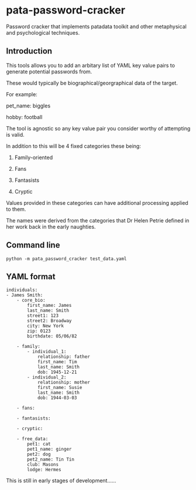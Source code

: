# pata-password-cracker
Password cracker that implements patadata toolkit and other
metaphysical and psychological techniques.


## Introduction

This tools allows you to add an arbitary list of YAML key
value pairs to generate potential passwords from.

These would typically be biographical/georgraphical data
of the target. 

For example:

pet_name: biggles

hobby: football

The tool is agnostic so any key value pair you consider
worthy of attempting is valid.

In addition to this will be 4 fixed categories these being:

1. Family-oriented

2. Fans

3. Fantasists

4. Cryptic


Values provided in these categories can have
additional processing applied to them. 

The names were derived from the categories 
that Dr Helen Petrie defined in her work back in
the early naughties.



## Command line 

```
python -m pata_password_cracker test_data.yaml
```

## YAML format

```
individuals:
- James Smith:
    - core_bio:
        first_name: James
        last_name: Smith
        street1: 123
        street2: Broadway 
        city: New York
        zip: 0123
        birthdate: 05/06/82

    - family:
        - individual_1: 
            relationship: father
            first_name: Tim
            last_name: Smith
            dob: 1945-12-21
        - individual_2: 
            relationship: mother  
            first_name: Susie
            last_name: Smith
            dob: 1944-03-03

    - fans:

    - fantasists:

    - cryptic: 
        
    - free_data:
        pet1: cat
        pet1_name: ginger
        pet2: dog
        pet2_name: Tin Tin
        club: Masons
        lodge: Hermes
```



This is still in early stages of development......
 

